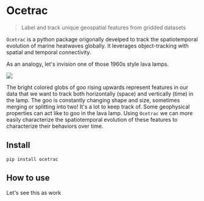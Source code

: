 # Ocetrac
> Label and track unique geospatial features from gridded datasets 

`Ocetrac` is a python package origonally develped to track the spatiotemporal evolution of marine heatwaves globally. It leverages object-tracking with spatial and temporal connectivity. 


As an analogy, let's invision one of those 1960s style lava lamps. 

![](https://media.giphy.com/media/3o7WTIllyuaXi81krK/giphy.gif)

The bright colored globs of goo rising upwards represent features in our data that we want to track both horizontally (space) and vertically (time) in the lamp. The goo is constantly changing shape and size, sometimes merging or splitting into two! It's a lot to keep track of. Some geophysical properties can act like to goo in the lava lamp. Using `Ocetrac` we can more easily characterize the spatiotemporal evolution of these features to characterize their behaviors over time. 

## Install

`pip install ocetrac`

## How to use

Let's see this as work
